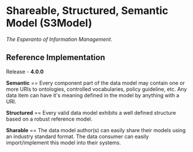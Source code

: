 # Shareable, Structured, Semantic Model (S3Model)

*The Esperanto of Information Management.*

## Reference Implementation

Release - **4.0.0**

**Semantic** == Every component part of the data model may contain one or more URIs to ontologies, controlled vocabularies, policy guideline, etc. Any data item can have it's meaning defined in the model by anything with a URI.

**Structured** == Every valid data model exhibits a well defined structure based on a robust reference model.

**Sharable** == The data model author(s) can easily share their models using an industry standard format. The data consumer can easily import/implement this model into their systems.







